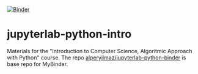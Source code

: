 [![Binder](https://mybinder.org/badge_logo.svg)](https://mybinder.org/v2/gh/alperyilmaz/jupyterlab-python-binder/main?urlpath=git-pull%3Frepo%3Dhttps%253A%252F%252Fgithub.com%252Falperyilmaz%252Fjupyterlab-python-intro%26urlpath%3Dlab%252Ftree%252Fjupyterlab-python-intro%252F%26branch%3Dmaster)

# jupyterlab-python-intro

Materials for the "Introduction to Computer Science, Algoritmic Approach with Python" course. The repo [alperyilmaz/jupyterlab-python-binder](https://github.com/alperyilmaz/jupyterlab-python-binder) is base repo for MyBinder.
